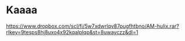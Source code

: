 # Kaaaa



https://www.dropbox.com/scl/fi/5w7xdwrlqv87pugfhtbno/AM-hulix.rar?rlkey=9tesps8hj8uxo4x92kqalplqp&st=8uwayczz&dl=1
